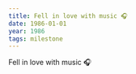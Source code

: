 ```yaml
---
title: Fell in love with music 🎧
date: 1986-01-01
year: 1986
tags: milestone
---
```

Fell in love with music 🎧
